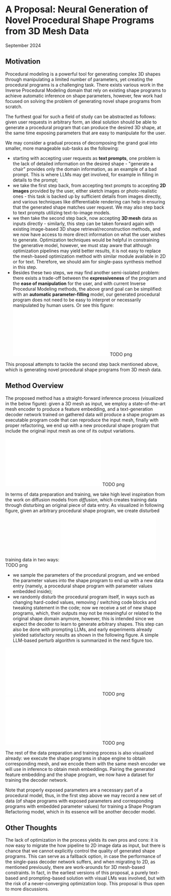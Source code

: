 # A Proposal: Neural Generation of Novel Procedural Shape Programs from 3D Mesh Data
September 2024

## Motivation
Procedural modeling is a powerful tool for generating complex 3D shapes through manipulating a limited number of parameters, yet creating the procedural programs is a challenging task. There exists various work in the Inverse Procedural Modeling domain that rely on existing shape programs to achieve automatic inference on shape parameters, however, few work had focused on solving the problem of generating novel shape programs from scratch. 

The furthest goal for such a field of study can be abstracted as follows: given user requests in arbitrary form, an ideal solution should be able to generate a procedural program that can produce the desired 3D shape, at the same time exposing parameters that are easy to manipulate for the user.

We may consider a gradual process of decomposing the grand goal into smaller, more manageable sub-tasks as the following: 
- starting with accepting user requests as **text prompts**, one problem is the lack of detailed information on the desired shape - "generate a chair" provides only the domain information, as an example of a bad prompt. This is where LLMs may get involved, for example in filling in details to the prompt; 
- we take the first step back, from accepting text prompts to accepting **2D images** provided by the user, either sketch images or photo-realistic ones - this task is backed up by sufficient details from images directly, and various techniques like differentiable rendering can help in ensuring that the generated shape matches user request. We may also step back to text prompts utilizing text-to-image models. 
- we then take the second step back, now accepting **3D mesh** data as inputs directly - similarly, this step can be taken forward again with existing image-based 3D shape retrieval/reconstruction methods, and we now have access to more direct information on what the user wishes to generate. Optimization techniques would be helpful in constraining the generative model, however, we must stay aware that although optimization pipelines may yield better results, it is not easy to replace the mesh-based optimization method with similar module available in 2D or for text. Therefore, we should aim for single-pass synthesis method in this step. 
- Besides these two steps, we may find another semi-isolated problem: there exists a trade-off between the **expressiveness** of the program and the **ease of manipulation** for the user, and with current Inverse Procedural Modeling methods, the above grand goal can be simplified: with an **automatic parameter-filling** model, our generated procedural program does not need to be easy to interpret or necessarily manipulated by human users. 
Or see this figure: 
![steps](./figs/steps.pdf) TODO png

This proposal attempts to tackle the second step back mentioned above, which is generating novel procedural shape programs from 3D mesh data. 


## Method Overview
The proposed method has a straight-forward inference process (visualized in the below figure): given a 3D mesh as input, we employ a state-of-the-art mesh encoder to produce a feature embedding, and a text-generation decoder network trained on gathered data will produce a shape program as executable program code that can reproduce the input mesh, finally with proper refactoring, we end up with a new procedural shape program that include the original input mesh as one of its output variations. 

![inference](./figs/inference.pdf) TODO png

In terms of data preparation and training, we take high level inspiration from the work on diffusion models from *diffusion*, which creates training data through disturbing an original piece of data entry. As visualized in following figure, given an arbitrary procedural shape program, we create disturbed training data in two ways: 
![data_prep_and_training](./figs/data_prep_and_training.pdf) TODO png

- we sample the parameters of the procedural program, and we embed the parameter values into the shape program to end up with a new data entry (namely, a procedural shape program with parameter values embedded inside); 
- we randomly disturb the procedural program itself, in ways such as changing hard-coded values, removing / switching code blocks and tweaking statement in the code; now we receive a set of new shape programs, which, their outputs may not be meaningful or related to the original shape domain anymore, however, this is intended since we expect the decoder to learn to generate arbitrary shapes. This step can also be done with prompting LLMs, and early experiments already yielded satisfactory results as shown in the following figure. A simple LLM-based perturb algorithm is summarized in the next figure too. 

![perturbs](./figs/perturbs.pdf) TODO png
![perturb_alg](./figs/perturb_alg.pdf) TODO png

The rest of the data preparation and training process is also visualized already: we execute the shape programs in shape engine to obtain corresponding mesh, and we encode them with the same mesh encoder we will use in inference to obtain mesh embeddings. Pairing the generated feature embedding and the shape program, we now have a dataset for training the decoder network. 

Note that properly exposed parameters are a necessary part of a procedural model, thus, in the first step above we may record a new set of data (of shape programs with exposed parameters and corresponding programs with embedded parameter values) for training a Shape Program Refactoring model, which in its essence will be another decoder model. 

## Other Thoughts
The lack of optimization in the process yields its own pros and cons: it is now easy to migrate the how pipeline to 2D image data as input, but there is chance that we cannot explicitly control the quality of generated shape programs. This can serve as a fallback option, in case the performance of the single-pass decoder network suffers, and when migrating to 2D, as mentioned previously, there are work-arounds for 3D mesh-based constraints. In fact, in the earliest versions of this proposal, a purely text-based and prompting-based solution with visual LMs was involved, but with the risk of a never-converging optimization loop. This proposal is thus open to more discussions. 

